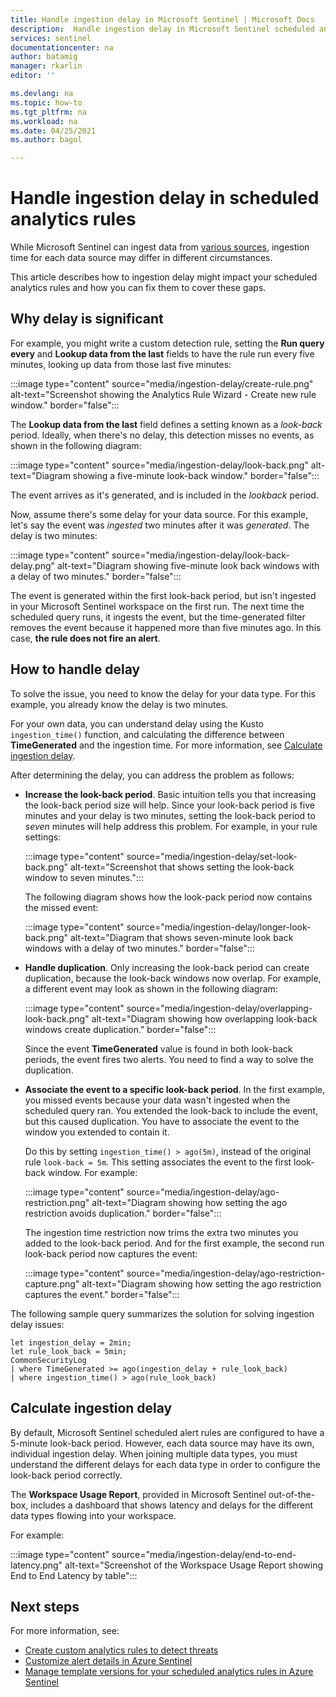 ```yaml
---
title: Handle ingestion delay in Microsoft Sentinel | Microsoft Docs
description:  Handle ingestion delay in Microsoft Sentinel scheduled analytics rules.
services: sentinel
documentationcenter: na
author: batamig
manager: rkarlin
editor: ''

ms.devlang: na
ms.topic: how-to
ms.tgt_pltfrm: na
ms.workload: na
ms.date: 04/25/2021
ms.author: bagol

---
```


# Handle ingestion delay in scheduled analytics rules

While Microsoft Sentinel can ingest data from [various sources](connect-data-sources.md), ingestion time for each data source may differ in different circumstances.

This article describes how to ingestion delay might impact your scheduled analytics rules and how you can fix them to cover these gaps.

## Why delay is significant

For example, you might write a custom detection rule, setting the **Run query every** and **Lookup data from the last** fields to have the rule run every five minutes, looking up data from those last five minutes:

:::image type="content" source="media/ingestion-delay/create-rule.png" alt-text="Screenshot showing the Analytics Rule Wizard - Create new rule window." border="false":::

The **Lookup data from the last** field defines a setting known as a *look-back* period. Ideally, when there's no delay, this detection misses no events, as shown in the following diagram:

:::image type="content" source="media/ingestion-delay/look-back.png" alt-text="Diagram showing a five-minute look-back window." border="false":::

The event arrives as it's generated, and is included in the *lookback* period.

Now, assume there's some delay for your data source. For this example, let's say the event was *ingested* two minutes after it was *generated*. The delay is two minutes:

:::image type="content" source="media/ingestion-delay/look-back-delay.png" alt-text="Diagram showing five-minute look back windows with a delay of two minutes." border="false":::

The event is generated within the first look-back period, but isn't ingested in your Microsoft Sentinel workspace on the first run. The next time the scheduled query runs, it ingests the event, but the time-generated filter removes the event because it happened more than five minutes ago. In this case, **the rule does not fire an alert**.

## How to handle delay

To solve the issue, you need to know the delay for your data type. For this example, you already know the delay is two minutes. 

For your own data, you can understand delay using the Kusto `ingestion_time()` function, and calculating the difference between **TimeGenerated** and the ingestion time. For more information, see [Calculate ingestion delay](#calculate-ingestion-delay).

After determining the delay, you can address the problem as follows:

- **Increase the look-back period**. Basic intuition tells you that increasing the look-back period size will help. Since your look-back period is five minutes and your delay is two minutes, setting the look-back period to *seven* minutes will help address this problem. For example, in your rule settings:

    :::image type="content" source="media/ingestion-delay/set-look-back.png" alt-text="Screenshot that shows setting the look-back window to seven minutes.":::

    The following diagram shows how the look-pack period now contains the missed event:

    :::image type="content" source="media/ingestion-delay/longer-look-back.png" alt-text="Diagram that shows seven-minute look back windows with a delay of two minutes." border="false":::

- **Handle duplication**. Only increasing the look-back period can create duplication, because the look-back windows now overlap. For example, a different event may look as shown in the following diagram:

    :::image type="content" source="media/ingestion-delay/overlapping-look-back.png" alt-text="Diagram showing how overlapping look-back windows create duplication." border="false":::

    Since the event **TimeGenerated** value is found in both look-back periods, the event fires two alerts. You need to find a way to solve the duplication.

- **Associate the event to a specific look-back period**. In the first example, you missed events because your data wasn't ingested when the scheduled query ran. You extended the look-back to include the event, but this caused duplication. You have to associate the event to the window you extended to contain it.

    Do this by setting `ingestion_time() > ago(5m)`, instead of the original rule `look-back = 5m`. This setting associates the event to the first look-back window. For example:

    :::image type="content" source="media/ingestion-delay/ago-restriction.png" alt-text="Diagram showing how setting the ago restriction avoids duplication." border="false":::

    The ingestion time restriction now trims the extra two minutes you added to the look-back period. And for the first example, the second run look-back period now captures the event:

    :::image type="content" source="media/ingestion-delay/ago-restriction-capture.png" alt-text="Diagram showing how setting the ago restriction captures the event." border="false":::

The following sample query summarizes the solution for solving ingestion delay issues:

```kusto
let ingestion_delay = 2min;
let rule_look_back = 5min;
CommonSecurityLog
| where TimeGenerated >= ago(ingestion_delay + rule_look_back)
| where ingestion_time() > ago(rule_look_back)
```


## Calculate ingestion delay

By default, Microsoft Sentinel scheduled alert rules are configured to have a 5-minute look-back period. However, each data source may have its own, individual ingestion delay. When joining multiple data types, you must understand the different delays for each data type in order to configure the look-back period correctly.

The **Workspace Usage Report**, provided in Microsoft Sentinel out-of-the-box, includes a dashboard that shows latency and delays for the different data types flowing into your workspace.

For example:

:::image type="content" source="media/ingestion-delay/end-to-end-latency.png" alt-text="Screenshot of the Workspace Usage Report showing End to End Latency by table":::


## Next steps

For more information, see:

- [Create custom analytics rules to detect threats](detect-threats-custom.md)
- [Customize alert details in Azure Sentinel](customize-alert-details.md)
- [Manage template versions for your scheduled analytics rules in Azure Sentinel](manage-analytics-rule-templates.md)